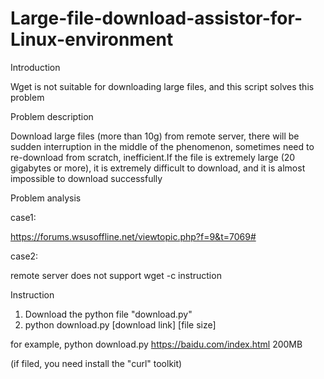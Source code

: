 # Large-file-download-assistor-for-Linux-environment
Introduction

Wget is not suitable for downloading large files, and this script solves this problem

Problem description

Download large files (more than 10g) from remote server, there will be sudden interruption in the middle of the phenomenon, sometimes need to re-download from scratch, inefficient.If the file is extremely large (20 gigabytes or more), it is extremely difficult to download, and it is almost impossible to download successfully

Problem analysis

case1:

https://forums.wsusoffline.net/viewtopic.php?f=9&t=7069#

case2:

remote server does not support wget -c instruction

Instruction

1. Download the python file "download.py"
2. python download.py [download link] [file size] 

for example, python download.py https://baidu.com/index.html 200MB

(if filed, you need install the "curl" toolkit)
